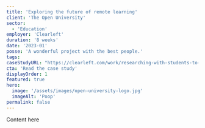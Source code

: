 ```yaml
---
title: 'Exploring the future of remote learning'
client: 'The Open University'
sector:
  - 'Education'
employer: 'Clearleft'
duration: '8 weeks'
date: '2023-01'
posse: 'A wonderful project with the best people.'
tags:
caseStudyURL: "https://clearleft.com/work/researching-with-students-to-improve-their-distance-learning-experience"
cta: 'Read the case study'
displayOrder: 1
featured: true
hero:
  image: '/assets/images/open-university-logo.jpg'
  imageAlt: 'Poop'
permalink: false
---
```


Content here